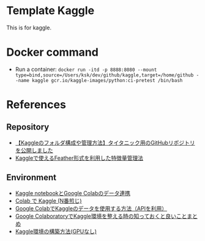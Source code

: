 # Template Kaggle
This is for kaggle.

# Docker command
- Run a container: `docker run -itd -p 8888:8080 --mount type=bind,source=/Users/ksk/dev/github/kaggle,target=/home/github --name kaggle gcr.io/kaggle-images/python:ci-pretest /bin/bash`

# References
## Repository
- [【Kaggleのフォルダ構成や管理方法】タイタニック用のGitHubリポジトリを公開しました](https://upura.hatenablog.com/entry/2018/12/28/225234)
- [Kaggleで使えるFeather形式を利用した特徴量管理法](https://amalog.hateblo.jp/entry/kaggle-feature-management)

## Environment
- [Kaggle notebookとGoogle Colabのデータ連携](https://qiita.com/nekot0/items/80d903a32ee101b165b6)
- [Colab で Kaggle (N番煎じ)](https://zenn.dev/mst8823/articles/da505dcf45474f)
- [Google ColabでKaggleのデータを使用する方法（APIを利用）](https://koruriblog.com/kaggle-api/)
- [Google ColaboratoryでKaggle環境を整える時の知っておくと良いことまとめ](https://qiita.com/shigeb/items/50763ef27fb927c085c0)
- [Kaggle環境の構築方法(GPUなし)](https://qiita.com/kyotoman/items/ebd1845ae19e17dc8808)
